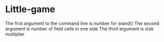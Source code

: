 # Little-game

The first argument to the command line is number for srand()
The second argument is number of field cells in one side
The third argument is size multiplier
